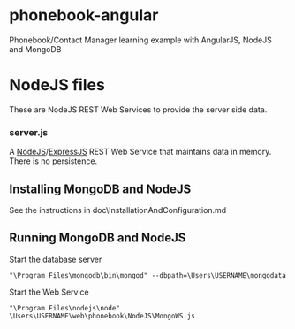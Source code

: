 phonebook-angular
=================

Phonebook/Contact Manager learning example with AngularJS, NodeJS and MongoDB

# NodeJS files

These are NodeJS REST Web Services to provide the server side data.

### server.js
A [NodeJS](http://nodejs.org/)/[ExpressJS](http://expressjs.com/) REST Web Service
that maintains data in memory. There is no persistence.

## Installing MongoDB and NodeJS

See the instructions in doc\InstallationAndConfiguration.md

## Running MongoDB and NodeJS

Start the database server
````
"\Program Files\mongodb\bin\mongod" --dbpath=\Users\USERNAME\mongodata
````

Start the Web Service
````
"\Program Files\nodejs\node" \Users\USERNAME\web\phonebook\NodeJS\MongoWS.js
````
